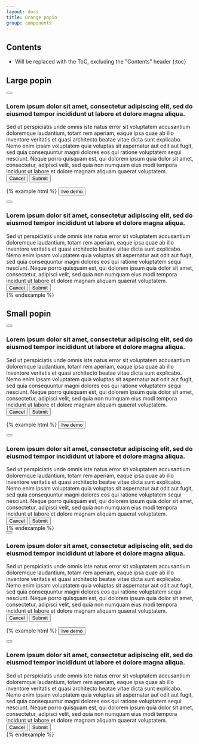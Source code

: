 ```yaml
---
layout: docs
title: Orange popin
group: components
---
```


## Contents

* Will be replaced with the ToC, excluding the "Contents" header
{:toc}

## Large popin

<div class="bd-example bd-example-modal">
    <div class="modal">
        <div class="modal-dialog" role="document">
            <div class="modal-content">
                <div class="modal-header">
                    <button type="button" class="btn"><span class="close"></span></button>
                </div>
                <div class="modal-body">
                    <div class="card card-block has-info">
                        <div class="card-icon">
                            <span class="icon-Warning-important"></span>
                        </div>
                        <h3 class="card-title">Lorem ipsum dolor sit amet, consectetur adipiscing elit, sed do eiusmod tempor incididunt ut labore et dolore magna aliqua.</h3>
                        <div class="card-text">Sed ut perspiciatis unde omnis iste natus error sit voluptatem accusantium doloremque laudantium, totam rem aperiam, eaque ipsa quae ab illo inventore veritatis et quasi architecto beatae vitae dicta sunt explicabo. Nemo enim ipsam voluptatem quia voluptas sit aspernatur aut odit aut fugit, sed quia consequuntur magni dolores eos qui ratione voluptatem sequi nesciunt. Neque porro quisquam est, qui dolorem ipsum quia dolor sit amet, consectetur, adipisci velit, sed quia non numquam eius modi tempora incidunt ut labore et dolore magnam aliquam quaerat voluptatem.</div>
                    </div>
                </div>
                <div class="modal-footer">
                    <div class="float-right">
                        <button type="button" class="btn btn-secondary">Cancel</button>
                        <button type="button" class="btn btn-primary">Submit</button>
                    </div>
                </div>
            </div>
        </div>
    </div>
</div>

{% example html %}
 <button type="button" class="btn btn-primary btn-lg" data-toggle="modal" data-target="#myModal1">
    live demo
</button>

<div class="modal fade" id="myModal1" tabindex="-1" role="dialog" aria-labelledby="myModalLabel1" aria-hidden="true">
    <div class="modal-dialog" role="document">
        <div class="modal-content">
            <div class="modal-header">
                <button type="button" class="btn" data-dismiss="modal"><span class="close"></span></button>
            </div>
            <div class="modal-body">
                <div class="card card-block has-info">
                    <div class="card-icon">
                        <span class="icon-Warning-important"></span>
                    </div>
                    <h3 id="myModalLabel1" class="card-title">Lorem ipsum dolor sit amet, consectetur adipiscing elit, sed do eiusmod tempor incididunt ut labore et dolore magna aliqua.</h3>
                    <div class="card-text">Sed ut perspiciatis unde omnis iste natus error sit voluptatem accusantium doloremque laudantium, totam rem aperiam, eaque ipsa quae ab illo inventore veritatis et quasi architecto beatae vitae dicta sunt explicabo. Nemo enim ipsam voluptatem quia voluptas sit aspernatur aut odit aut fugit, sed quia consequuntur magni dolores eos qui ratione voluptatem sequi nesciunt. Neque porro quisquam est, qui dolorem ipsum quia dolor sit amet, consectetur, adipisci velit, sed quia non numquam eius modi tempora incidunt ut labore et dolore magnam aliquam quaerat voluptatem.</div>
                </div>
            </div>
            <div class="modal-footer">
                <div class="float-right">
                    <button type="button" class="btn btn-secondary" data-dismiss="modal">Cancel</button>
                    <button type="button" class="btn btn-primary">Submit</button>
                </div>
            </div>
        </div>
    </div>
</div>
{% endexample %}

## Small popin

<div class="bd-example bd-example-modal">
    <div class="modal">
        <div class="modal-dialog modal-sm" role="document">
            <div class="modal-content">
                <div class="modal-header">
                    <button type="button" class="btn"><span class="close"></span></button>
                </div>
                <div class="modal-body">
                    <div class="card card-block has-info">
                        <div class="card-icon">
                            <span class="icon-Warning-important"></span>
                        </div>
                        <h3 class="card-title">Lorem ipsum dolor sit amet, consectetur adipiscing elit, sed do eiusmod tempor incididunt ut labore et dolore magna aliqua.</h3>
                        <div class="card-text">Sed ut perspiciatis unde omnis iste natus error sit voluptatem accusantium doloremque laudantium, totam rem aperiam, eaque ipsa quae ab illo inventore veritatis et quasi architecto beatae vitae dicta sunt explicabo. Nemo enim ipsam voluptatem quia voluptas sit aspernatur aut odit aut fugit, sed quia consequuntur magni dolores eos qui ratione voluptatem sequi nesciunt. Neque porro quisquam est, qui dolorem ipsum quia dolor sit amet, consectetur, adipisci velit, sed quia non numquam eius modi tempora incidunt ut labore et dolore magnam aliquam quaerat voluptatem.</div>
                    </div>
                </div>
                <div class="modal-footer">
                    <div class="float-right">
                        <button type="button" class="btn btn-secondary">Cancel</button>
                        <button type="button" class="btn btn-primary">Submit</button>
                    </div>
                </div>
            </div>
        </div>
    </div>
</div>

{% example html %}
<button type="button" class="btn btn-primary btn-lg" data-toggle="modal" data-target="#myModal2">
    live demo
</button>

<div class="modal fade" id="myModal2" tabindex="-1" role="dialog" aria-labelledby="myModalLabel2" aria-hidden="true">
    <div class="modal-dialog modal-sm" role="document">
        <div class="modal-content">
            <div class="modal-header">
                <button type="button" class="btn" data-dismiss="modal"><span class="close"></span></button>
            </div>
            <div class="modal-body">
                <div class="card card-block has-info">
                    <div class="card-icon">
                        <span class="icon-Warning-important"></span>
                    </div>
                    <h3 id="myModalLabel2" class="card-title">Lorem ipsum dolor sit amet, consectetur adipiscing elit, sed do eiusmod tempor incididunt ut labore et dolore magna aliqua.</h3>
                    <div class="card-text">Sed ut perspiciatis unde omnis iste natus error sit voluptatem accusantium doloremque laudantium, totam rem aperiam, eaque ipsa quae ab illo inventore veritatis et quasi architecto beatae vitae dicta sunt explicabo. Nemo enim ipsam voluptatem quia voluptas sit aspernatur aut odit aut fugit, sed quia consequuntur magni dolores eos qui ratione voluptatem sequi nesciunt. Neque porro quisquam est, qui dolorem ipsum quia dolor sit amet, consectetur, adipisci velit, sed quia non numquam eius modi tempora incidunt ut labore et dolore magnam aliquam quaerat voluptatem.</div>
                </div>
            </div>
            <div class="modal-footer">
                <div class="float-right">
                    <button type="button" class="btn btn-secondary" data-dismiss="modal">Cancel</button>
                    <button type="button" class="btn btn-primary">Submit</button>
                </div>
            </div>
        </div>
    </div>
</div>
{% endexample %}


<div class="bd-example bd-example-modal">
    <div class="modal">
        <div class="modal-dialog modal-sm" role="document">
            <div class="modal-content">
                <div class="modal-header">
                    <button type="button" class="btn"><span class="close"></span></button>
                </div>
                <div class="modal-body">
                    <div class="card card-block has-info on-top">
                        <div class="card-icon">
                            <span class="icon-Warning-important"></span>
                        </div>
                        <h3 class="card-title">Lorem ipsum dolor sit amet, consectetur adipiscing elit, sed do eiusmod tempor incididunt ut labore et dolore magna aliqua.</h3>
                        <div class="card-text">Sed ut perspiciatis unde omnis iste natus error sit voluptatem accusantium doloremque laudantium, totam rem aperiam, eaque ipsa quae ab illo inventore veritatis et quasi architecto beatae vitae dicta sunt explicabo. Nemo enim ipsam voluptatem quia voluptas sit aspernatur aut odit aut fugit, sed quia consequuntur magni dolores eos qui ratione voluptatem sequi nesciunt. Neque porro quisquam est, qui dolorem ipsum quia dolor sit amet, consectetur, adipisci velit, sed quia non numquam eius modi tempora incidunt ut labore et dolore magnam aliquam quaerat voluptatem.</div>
                    </div>
                </div>
                <div class="modal-footer">
                    <div class="float-right">
                        <button type="button" class="btn btn-secondary">Cancel</button>
                        <button type="button" class="btn btn-primary">Submit</button>
                    </div>
                </div>
            </div>
        </div>
    </div>
</div>

{% example html %}
<button type="button" class="btn btn-primary btn-lg" data-toggle="modal" data-target="#myModal3">
    live demo
</button>

<div class="modal fade" id="myModal3" tabindex="-1" role="dialog" aria-labelledby="myModalLabel3" aria-hidden="true">
    <div class="modal-dialog modal-sm" role="document">
        <div class="modal-content">
            <div class="modal-header">
                <button type="button" class="btn" data-dismiss="modal"><span class="close"></span></button>
            </div>
            <div class="modal-body">
                <div class="card card-block has-info on-top">
                    <div class="card-icon">
                        <span class="icon-Warning-important"></span>
                    </div>
                    <h3 id="myModalLabel3" class="card-title">Lorem ipsum dolor sit amet, consectetur adipiscing elit, sed do eiusmod tempor incididunt ut labore et dolore magna aliqua.</h3>
                    <div class="card-text">Sed ut perspiciatis unde omnis iste natus error sit voluptatem accusantium doloremque laudantium, totam rem aperiam, eaque ipsa quae ab illo inventore veritatis et quasi architecto beatae vitae dicta sunt explicabo. Nemo enim ipsam voluptatem quia voluptas sit aspernatur aut odit aut fugit, sed quia consequuntur magni dolores eos qui ratione voluptatem sequi nesciunt. Neque porro quisquam est, qui dolorem ipsum quia dolor sit amet, consectetur, adipisci velit, sed quia non numquam eius modi tempora incidunt ut labore et dolore magnam aliquam quaerat voluptatem.</div>
                </div>
            </div>
            <div class="modal-footer">
                <div class="float-right">
                    <button type="button" class="btn btn-secondary" data-dismiss="modal">Cancel</button>
                    <button type="button" class="btn btn-primary">Submit</button>
                </div>
            </div>
        </div>
    </div>
</div>
{% endexample %}


